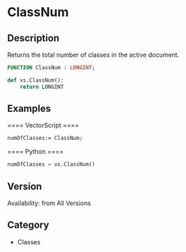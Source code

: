 # ClassNum

## Description
Returns the total number of classes in the active document.

```pascal
FUNCTION ClassNum : LONGINT;
```

```python
def vs.ClassNum():
    return LONGINT
```

## Examples
==== VectorScript ====
```pascal
numOfClasses:= ClassNum;
```
==== Python ====
```python
numOfClasses = vs.ClassNum()
```

## Version
Availability: from All Versions

## Category
* Classes

